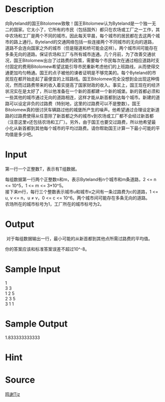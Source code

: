 
# Description

<div class="content"><p>向Byteland的国王Bitolomew致敬！国王Bitolomew认为Byteland是一个独一无二的国家。它太小了，它所有的市民（包括国外）都只在农场或工厂之一工作，其中农场和工厂是两个不同的城市。因此每天早晨，每个城市的居民都在去这两个城市的路上通行。Byteland的交通网络包括一些连接两个不同城市的无向的道路，道路不会连向国家之外的城市（但是隧道和桥可能会这样）。两个城市间可能存在多条无向的道路。保证农场和工厂与所有城市连通。几个月前，为了改善交通状况，国王Bitolomew出台了过路费的政策，需要每个市民每次在通过相应道路时支付固定的费用Bitolomew希望这能引导市民重新考虑他们的上班路线，从而使得交通更加均匀畅通。国王的点子被他的谏者证明是不够完美的。每个Byteland的市民现在都开始走起了最便宜的上班路线。国王Bitolomew完全没想到会出现这种情况，然而过路费带来的收入着实提高了国家财政的收入。事实上，国王现在的经济状况实在是太好了，所以他准备在一个新的首都建一个新的城堡。新的首都必须和一些其他的城市通过无向的道路相连，这样才能从新首都到达每个城市。新建的道路可以设定非负的过路费（特别地，这里的过路费可以不是整数）。国王Bitolomew真的很讨厌车辆路过他的城堡所产生的噪声。他希望通过合理设定新道路的过路费使得从任意除了新首都之外的城市v到农场或工厂都不会经过新首都（注意这里v还包括农场和工厂）。另外，由于国王也要交过路费，所以他希望最小化从新首都到其他每个城市的平均过路费。请你帮助国王计算一下最小可能的平均值是多少吧。</p></div>

# Input

<div class="content"><p>第一行一个正整数T，表示有T组数据。</p>
<div>
<div>每组数据第一行两个正整数n和m，表示Byteland有n个城市和m条道路，2 &lt;= n &lt;= 10^5，1 &lt;= m &lt;= 3*10^5。</div>
<div>接下来m行，每行三个整数表示城市u和城市v之间有一条过路费为c的道路，1 &lt;= u, v &lt;= n，u ≠ v，0 &lt;= c &lt;= 10^6。两个城市间可能存在多条无向的道路。</div>
<div>农场所在的城市标号为1，工厂所在的城市标号为2。</div>
</div></div>

# Output

<div class="content"><p> 对于每组数据输出一行，最小可能的从新首都到其他点所需过路费的平均值。</p>
<div>
<div>你的答案应该和标准答案误差不超过10^-8。</div>
</div></div>

# Sample Input

<div class="content"><span class="sampledata">1<br/>
3 3<br/>
1 2 5<br/>
2 3 5<br/>
3 1 1 <br/>
</span></div>

# Sample Output

<div class="content"><span class="sampledata">1.833333333333<br/>
 </span></div>

# Hint

<div class="content"><p></p></div>

# Source

<div class="content"><p><a href="problemset.php?search=鸣谢Tjz">鸣谢Tjz</a></p></div>

